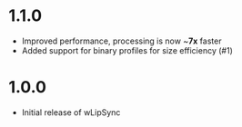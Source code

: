# 1.1.0
* Improved performance, processing is now ~**7x** faster
* Added support for binary profiles for size efficiency (#1)

# 1.0.0
* Initial release of wLipSync
